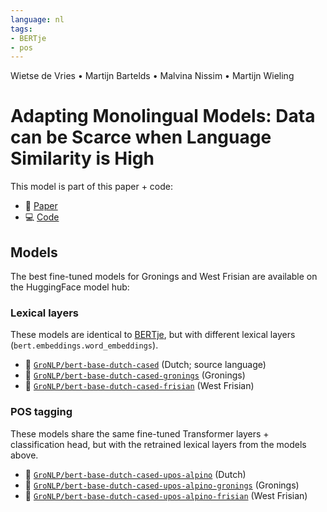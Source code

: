 ```yaml
---
language: nl
tags:
- BERTje
- pos
---
```


Wietse de Vries • Martijn Bartelds • Malvina Nissim • Martijn Wieling

# Adapting Monolingual Models: Data can be Scarce when Language Similarity is High

This model is part of this paper + code:

- 📝 [Paper](https://arxiv.org/abs/2105.02855)
- 💻 [Code](https://github.com/wietsedv/low-resource-adapt)

## Models

The best fine-tuned models for Gronings and West Frisian are available on the HuggingFace model hub:

### Lexical layers
These models are identical to [BERTje](https://github.com/wietsedv/bertje), but with different lexical layers (`bert.embeddings.word_embeddings`).

 - 🤗 [`GroNLP/bert-base-dutch-cased`](https://huggingface.co/GroNLP/bert-base-dutch-cased) (Dutch; source language)
 - 🤗 [`GroNLP/bert-base-dutch-cased-gronings`](https://huggingface.co/GroNLP/bert-base-dutch-cased-gronings) (Gronings)
 - 🤗 [`GroNLP/bert-base-dutch-cased-frisian`](https://huggingface.co/GroNLP/bert-base-dutch-cased-frisian) (West Frisian)

### POS tagging
These models share the same fine-tuned Transformer layers + classification head, but with the retrained lexical layers from the models above.

 - 🤗 [`GroNLP/bert-base-dutch-cased-upos-alpino`](https://huggingface.co/GroNLP/bert-base-dutch-cased-upos-alpino) (Dutch)
 - 🤗 [`GroNLP/bert-base-dutch-cased-upos-alpino-gronings`](https://huggingface.co/GroNLP/bert-base-dutch-cased-upos-alpino-gronings) (Gronings)
 - 🤗 [`GroNLP/bert-base-dutch-cased-upos-alpino-frisian`](https://huggingface.co/GroNLP/bert-base-dutch-cased-upos-alpino-frisian) (West Frisian)
